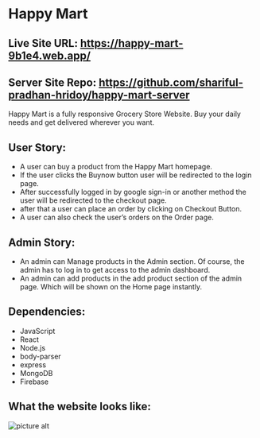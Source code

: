 # Happy Mart
## Live Site URL: https://happy-mart-9b1e4.web.app/
## Server Site Repo: https://github.com/shariful-pradhan-hridoy/happy-mart-server

Happy Mart is a fully responsive Grocery Store Website. Buy your daily needs and get delivered wherever you want.

## User Story:
* A user can buy a product from the Happy Mart homepage.
* If the user clicks the Buynow button user will be redirected to the login page.
* After successfully logged in by google sign-in or another method the user will be redirected to the checkout page.
* after that a user can place an order by clicking on Checkout Button.
* A user can also check the user’s orders on the Order page.




## Admin Story: 
* An admin can Manage products in the Admin section. Of course, the admin has to log in to get access to the admin dashboard.
* An admin can add products in the add product section of the admin page. Which will be shown on the Home page instantly.

## Dependencies:
* JavaScript
* React
* Node.js
* body-parser
* express
* MongoDB
* Firebase

## What the website looks like:
![picture alt](https://github.com/shariful-pradhan-hridoy/happy-mart/blob/master/src/website-screenshot.png)